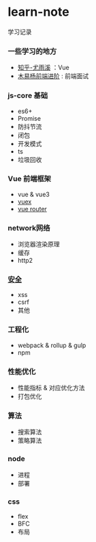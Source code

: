 # learn-note
学习记录
### 一些学习的地方
- [知乎-尤雨溪](https://www.zhihu.com/people/evanyou) ：Vue
- [木易杨前端进阶](https://muyiy.cn/) : 前端面试

### js-core 基础
- es6+
- Promise
- 防抖节流
- 闭包
- 开发模式
- ts
- 垃圾回收

### Vue 前端框架
- vue & vue3
- [vuex](https://github.com/ImperfectWorld/learn-note/blob/main/vue/vuex%E5%8E%9F%E7%90%86%E6%BA%90%E7%A0%81%E5%AE%9E%E7%8E%B0.md)
- [vue router](https://github.com/ImperfectWorld/learn-note/blob/main/vue/vue-router%E5%8E%9F%E7%90%86%E4%B8%8E%E5%AE%9E%E7%8E%B0.md)

### network网络
- 浏览器渲染原理
- 缓存
- http2

### [安全](https://github.com/ImperfectWorld/learn-note/tree/main/%E5%AE%89%E5%85%A8)
- xss
- csrf
- 其他

### 工程化
- webpack & rollup & gulp
- npm

### 性能优化
- 性能指标 & 对应优化方法
- 打包优化

### 算法
- 搜索算法
- 策略算法

### node
- 进程
- 部署

### css
- flex
- BFC
- 布局
